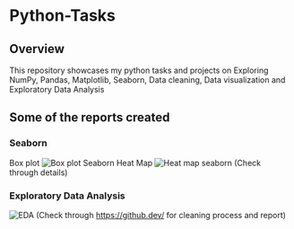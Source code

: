 # Python-Tasks
## Overview
This repository showcases my python tasks and  projects on Exploring NumPy, Pandas, Matplotlib, Seaborn, Data cleaning, Data visualization and Exploratory Data Analysis

## Some of the reports created
### Seaborn
Box plot
![Box plot Seaborn](https://github.com/user-attachments/assets/c775c27e-3db2-4855-805b-67884ed18d02)
Heat Map
![Heat map seaborn](https://github.com/user-attachments/assets/4a574eba-ee01-4459-bc32-0f479e239db3)
(Check through  details)
### Exploratory Data Analysis
![EDA](https://github.com/user-attachments/assets/2bce7529-deef-487d-9c25-4fe5c11dd077)
(Check through https://github.dev/ for cleaning process and report)

